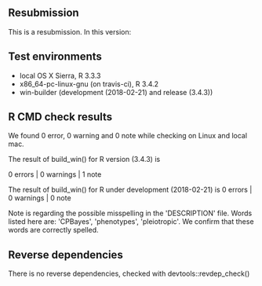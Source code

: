 ## Resubmission
This is a resubmission. In this version:

## Test environments
* local OS X Sierra, R 3.3.3
* x86_64-pc-linux-gnu (on travis-ci), R 3.4.2
* win-builder (development (2018-02-21) and release (3.4.3))

## R CMD check results

We found 0 error, 0 warning and 0 note while checking on Linux and local mac.

The result of build_win() for R version (3.4.3) is 

0 errors | 0 warnings | 1 note

The result of build_win() for R under development (2018-02-21) is 
0 errors | 0 warnings | 0 note

Note is regarding the possible misspelling in the 'DESCRIPTION' file. Words listed here are: 'CPBayes', 'phenotypes', 'pleiotropic'. We confirm that these words are correctly spelled.

## Reverse dependencies

There is no reverse dependencies, checked with devtools::revdep_check()


